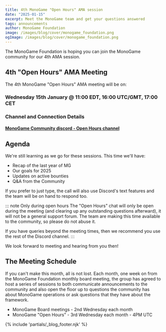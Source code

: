 ```yaml
---
title: 4th MonoGame "Open Hours" AMA session
date: "2025-01-15"
excerpt: Meet the MonoGame team and get your questions answered
tags: announcements
author: MonoGame Foundation
image: /images/blog/cover/monogame_foundation.png
ogImage: /images/blog/cover/monogame_foundation.png
---
```


The MonoGame Foundation is hoping you can join the MonoGame community for our 4th AMA session.

## 4th "Open Hours" AMA Meeting

The 4th MonoGame "Open Hours" AMA meeting will be on:

### Wednesday 15th January @ 11:00 EDT, 16:00 UTC/GMT, 17:00 CET 

### Channel and Connection Details

#### [MonoGame Community discord - Open Hours channel](TBA)

## Agenda

We're still learning as we go for these sessions.
This time we'll have:
* Recap of the last year of MG
* Our goals for 2025
* Updates on active bounties
* Q&A from the Community

If you prefer to just type, the call will also use Discord's text features and the team will be on hand to respond too.

::: note Only during open hours
The "Open Hours" chat will only be open during the meeting (and clearing up any outstanding questions afterward), it will not be a general support forum.  The team are making this time available to the community, so please do not abuse it.

If you have queries beyond the meeting times, then we recommend you use the rest of the Discord channel.
:::

We look forward to meeting and hearing from you then!

## The Meeting Schedule

If you can't make this month, all is not lost. Each month, one week on from the MonoGame Foundation monthly board meeting, the group has agreed to host a series of sessions to both communicate announcements to the community and also open the floor up to questions the community has about MonoGame operations or ask questions that they have about the framework.

* MonoGame Board meetings - 2nd Wednesday each month
* MonoGame "Open Hours" - 3rd Wednesday each month - 4PM UTC

{% include 'partials/_blog_footer.njk' %}